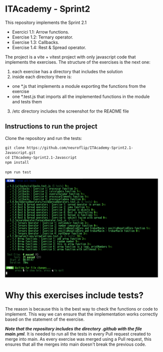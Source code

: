 # ITAcademy - Sprint2

This repository implements the Sprint 2.1 
- Exercici 1.1: Arrow functions.
- Exercise 1.2: Ternary operator.
- Exercise 1.3: Callbacks.
- Exercise 1.4: Rest & Spread operator.

The project is a vite + vitest project with only javascript code that implements the exercises. The structure of the exercises is the next one:

 1. each exercise has a directory that includes the solution 
 2. inside each directory there is:
  - one *.js that implements a module exporting the functions from the exercise
  - one *.test.js that imports all the implemented functions in the module and tests them
 3. /etc directory includes the screenshot for the README file


## Instructions to run the project

Clone the repository and run the tests:

```
git clone https://github.com/neuroflip/ITAcademy-Sprint2.1-Javascript.git
cd ITAcademy-Sprint2.1-Javascript
npm install

npm run test
```

![alt basic screenshot from the project](https://github.com/neuroflip/ITAcademy-Sprint2.1-Javascript/blob/main/etc/tests.png)

# Why this exercises include tests?

The reason is because this is the best way to check the functions or code to implement. This way we can ensure that the implementation works correctly based on the statement of the exercise.

***Note that the repository includes the directory .github with the file main.yml***. It is needed to run all the tests in every Pull request created to merge into main. As every exercise was merged using a Pull request, this ensures that all the merges into main doesn't break the previous code.